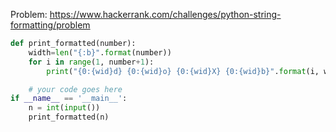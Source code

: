 Problem: https://www.hackerrank.com/challenges/python-string-formatting/problem

```python
def print_formatted(number):
    width=len("{:b}".format(number))
    for i in range(1, number+1):
        print("{0:{wid}d} {0:{wid}o} {0:{wid}X} {0:{wid}b}".format(i, wid=width))

    # your code goes here
if __name__ == '__main__':
    n = int(input())
    print_formatted(n)




```
